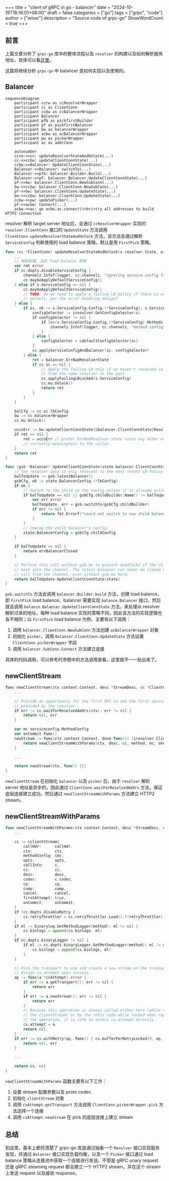 +++
title = "client of gRPC in go - balancer"
date = "2024-10-19T18:16:01+08:00"
draft = false
categories = ["go"]
tags = ["grpc", "code"]
author = ["wiser"]
description = "Source code of grpc-go"
ShowWordCount = true
+++

## 前言

上篇文章分析了 `grpc-go` 库中的整体流程以及 `resolver` 的构建以及如何解析服务地址，具体可以看[这里](/posts/client-of-grpc-in-go-resolver/)。

这篇将继续分析 `grpc-go` 中 balancer 是如何实现以及使用的。

## Balancer

```mermaid
sequenceDiagram
    participant ccrw as ccResolverWrapper
    participant cc as ClinetConn
    participant ccbw as ccBalancerWrapper
    participant Balancer
    participant pfb as pickfirstBuilder
    participant pf as pickfirstBalancer
    participant bw as balancerWrapper
    participant acbw as acBalancerWrapper
    participant pw as pickerWrapper
    participant ac as addrConn

    autonumber
    ccrw->>cc: updateResolverStateAndUnlock(...)
    cc->>ccbw: updateClientConnState(...)
    ccbw->>Balancer: UpdateClientConnState(...)
    Balancer->>Balancer: switchTo(...)
    Balancer->>pfb: balancer.Builder.Build(...)
    Balancer->>pf: balancer.Balancer.UpdateClientConnState(...)
    pf->>bw: balancer.ClientConn.NewSubConn(...)
    bw->>ccbw: balancer.ClientConn.NewSubConn(...)
    pf->>bw: balancer.ClientConn.UpdateState(...)
    bw->>ccbw: balancer.ClientConn.UpdateState(...)
    ccbw->>pw: updatePicker(...)
    pf->>acbw: Connect(...)
    acbw->>ac: go acbw.ac.connect()<br/>try all addresses to build HTTP2 connection
```

resolver 解析 target server 地址后，会通过 `ccResolverWrapper` 实现的 `resolver.ClientConn` 接口的 `UpdateState` 方法调用 `ClientConn.updateResolverStateAndUnlock` 方法，该方法会通过解析 `ServiceConfig` 判断使用的 load balance 策略，默认是用 `FirstPick` 策略。

```go
func (cc *ClientConn) updateResolverStateAndUnlock(s resolver.State, err error) error {
    ...
    // 解析配置，决定 load balance 策略
	var ret error
	if cc.dopts.disableServiceConfig {
		channelz.Infof(logger, cc.channelz, "ignoring service config from resolver (%v) and applying the default because service config is disabled", s.ServiceConfig)
		cc.maybeApplyDefaultServiceConfig()
	} else if s.ServiceConfig == nil {
		cc.maybeApplyDefaultServiceConfig()
		// TODO: do we need to apply a failing LB policy if there is no
		// default, per the error handling design?
	} else {
		if sc, ok := s.ServiceConfig.Config.(*ServiceConfig); s.ServiceConfig.Err == nil && ok {
			configSelector := iresolver.GetConfigSelector(s)
			if configSelector != nil {
				if len(s.ServiceConfig.Config.(*ServiceConfig).Methods) != 0 {
					channelz.Infof(logger, cc.channelz, "method configs in service config will be ignored due to presence of config selector")
				}
			} else {
				configSelector = &defaultConfigSelector{sc}
			}
			cc.applyServiceConfigAndBalancer(sc, configSelector)
		} else {
			ret = balancer.ErrBadResolverState
			if cc.sc == nil {
				// Apply the failing LB only if we haven't received valid service config
				// from the name resolver in the past.
				cc.applyFailingLBLocked(s.ServiceConfig)
				cc.mu.Unlock()
				return ret
			}
		}
	}

	balCfg := cc.sc.lbConfig
	bw := cc.balancerWrapper
	cc.mu.Unlock()

	uccsErr := bw.updateClientConnState(&balancer.ClientConnState{ResolverState: s, BalancerConfig: balCfg})
	if ret == nil {
		ret = uccsErr // prefer ErrBadResolver state since any other error is
		// currently meaningless to the caller.
	}
	return ret
}

func (gsb *Balancer) UpdateClientConnState(state balancer.ClientConnState) error {
	// The resolver data is only relevant to the most recent LB Policy.
	balToUpdate := gsb.latestBalancer()
	gsbCfg, ok := state.BalancerConfig.(*lbConfig)
	if ok {
		// Switch to the child in the config unless it is already active.
		if balToUpdate == nil || gsbCfg.childBuilder.Name() != balToUpdate.builder.Name() {
			var err error
			balToUpdate, err = gsb.switchTo(gsbCfg.childBuilder)
			if err != nil {
				return fmt.Errorf("could not switch to new child balancer: %w", err)
			}
		}
		// Unwrap the child balancer's config.
		state.BalancerConfig = gsbCfg.childConfig
	}

	if balToUpdate == nil {
		return errBalancerClosed
	}

	// Perform this call without gsb.mu to prevent deadlocks if the child calls
	// back into the channel. The latest balancer can never be closed during a
	// call from the channel, even without gsb.mu held.
	return balToUpdate.UpdateClientConnState(state)
}
```

`gsb.switchTo`  方法会调用 `balancer.Builder.build` 方法，创建 load balance，即 `FirstPick` load balance，balancer 需要实现 `balance.Balancer` 接口，然后就会调用 `balance.Balancer.UpdateClientConnState` 方法，来处理从 resolver 解析过来的地址，每种 load balance 实现的策略不同，因此该方法的实现逻辑也各不相同；以 `FirstPick` load balance 为例，主要有以下调用：

1. 调用 `balancer.ClientConn.NewSubConn` 方法创建 `acBalancerWrapper` 对象
2. 初始化 `picker`，调用 `Balancer.ClientConn.UpdateState` 方法设置 `ClientConn.pickerWrapper` 字段
3. 调用 `balancer.SubConn.Connect` 方法建立连接

具体的代码调用，可以参考时序图中的方法调用查看，这里就不一一贴出来了。

## newClientStream

```go
func newClientStream(ctx context.Context, desc *StreamDesc, cc *ClientConn, method string, opts ...CallOption) (_ ClientStream, err error) {
    ...

	// Provide an opportunity for the first RPC to see the first service config
	// provided by the resolver.
	if err := cc.waitForResolvedAddrs(ctx); err != nil {
		return nil, err
	}

	var mc serviceconfig.MethodConfig
	var onCommit func()
	newStream := func(ctx context.Context, done func()) (iresolver.ClientStream, error) {
		return newClientStreamWithParams(ctx, desc, cc, method, mc, onCommit, done, opts...)
	}

    ...

	return newStream(ctx, func() {})
}
```

`newClientStream` 在初始化 `balancer` 以及 `picker` 后，由于 `resolver` 解析 server 地址是异步的，因此通过 `ClientConn.waitForResolvedAddrs` 方法，保证底层连接建立成功。然后通过 `newClientStreamWithParams` 方法建立 HTTP2 stream。

## newClientStreamWithParams

```go
func newClientStreamWithParams(ctx context.Context, desc *StreamDesc, cc *ClientConn, method string, mc serviceconfig.MethodConfig, onCommit, doneFunc func(), opts ...CallOption) (_ iresolver.ClientStream, err error) {
    ...

	cs := &clientStream{
		callHdr:      callHdr,
		ctx:          ctx,
		methodConfig: &mc,
		opts:         opts,
		callInfo:     c,
		cc:           cc,
		desc:         desc,
		codec:        c.codec,
		cp:           cp,
		comp:         comp,
		cancel:       cancel,
		firstAttempt: true,
		onCommit:     onCommit,
	}
	if !cc.dopts.disableRetry {
		cs.retryThrottler = cc.retryThrottler.Load().(*retryThrottler)
	}
	if ml := binarylog.GetMethodLogger(method); ml != nil {
		cs.binlogs = append(cs.binlogs, ml)
	}
	if cc.dopts.binaryLogger != nil {
		if ml := cc.dopts.binaryLogger.GetMethodLogger(method); ml != nil {
			cs.binlogs = append(cs.binlogs, ml)
		}
	}

	// Pick the transport to use and create a new stream on the transport.
	// Assign cs.attempt upon success.
	op := func(a *csAttempt) error {
		if err := a.getTransport(); err != nil {
			return err
		}
		if err := a.newStream(); err != nil {
			return err
		}
		// Because this operation is always called either here (while creating
		// the clientStream) or by the retry code while locked when replaying
		// the operation, it is safe to access cs.attempt directly.
		cs.attempt = a
		return nil
	}
	if err := cs.withRetry(op, func() { cs.bufferForRetryLocked(0, op, nil) }); err != nil {
		return nil, err
	}

    ...

	return cs, nil
}
```

`newClientStreamWithParams` 函数主要有以下工作：

1. 设置 stream 配置参数以及 proto codec
2. 初始化 `clientStream` 对象
3. 调用 `csAttempt.getTransport` 方法调用 `ClientConn.pickerWrapper.pick` 方法选择一个连接
4. 调用 `csAttempt.newStream` 在 pick 的底层连接上建立 stream

## 总结

到这里，基本上都捋清楚了 grpc-go 库是通过抽象一个 `Resolver` 接口实现服务发现，并通过 `Balancer` 接口实现负载均衡，以及一个 `Picker` 接口通过 load balance 策略从连接池中获取一个连接进行发送。不管是 gRPC unary request 还是 gRPC steaming request 都会建立一个 HTTP2 stream，并在这个 stream 上发送 request 以及接收 response。
